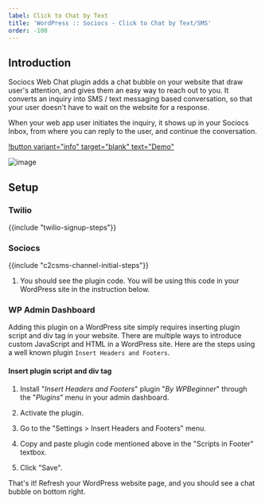 ```yaml
---
label: Click to Chat by Text
title: 'WordPress :: Sociocs - Click to Chat by Text/SMS'
order: -100
---
```


## Introduction

Sociocs Web Chat plugin adds a chat bubble on your website that draw user's attention, and gives them an easy way to reach out to you. It converts an inquiry into SMS / text messaging based conversation, so that your user doesn't have to wait on the website for a response.

When your web app user initiates the inquiry, it shows up in your Sociocs Inbox, from where you can reply to the user, and continue the conversation.

[!button variant="info" target="blank" text="Demo"](https://wordpress-demo.sociocs.com/)

![image](https://user-images.githubusercontent.com/12301512/203017406-4b197d3f-6094-496d-a76c-f84a0865c783.png)

## Setup

### Twilio

{{include "twilio-signup-steps"}}

### Sociocs

{{include "c2csms-channel-initial-steps"}}

1. You should see the plugin code. You will be using this code in your WordPress site in the instruction below.

### WP Admin Dashboard

Adding this plugin on a WordPress site simply requires inserting plugin script and div tag in your website. There are multiple ways to introduce custom JavaScript and HTML in a WordPress site. Here are the steps using a well known plugin `Insert Headers and Footers`.

#### Insert plugin script and div tag

1. Install "*Insert Headers and Footers*" plugin "*By WPBeginner*" through the "*Plugins*" menu in your admin dashboard.

2. Activate the plugin.

3. Go to the "Settings > Insert Headers and Footers" menu.

4. Copy and paste plugin code mentioned above in the "Scripts in Footer" textbox.

5. Click "Save".

That's it! Refresh your WordPress website page, and you should see a chat bubble on bottom right.

